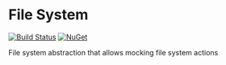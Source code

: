 # File System

[![Build Status](https://travis-ci.org/messerli-informatik-ag/file-system.svg?branch=master)](https://travis-ci.org/messerli-informatik-ag/file-system)
[![NuGet](https://img.shields.io/nuget/v/Messerli.FileSystem.svg)](https://www.nuget.org/packages/Messerli.FileSystem/)

File system abstraction that allows mocking file system actions
